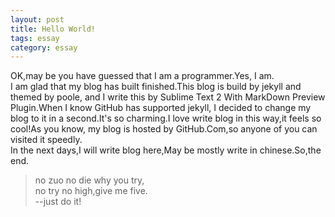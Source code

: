 ```yaml
---
layout: post
title: Hello World!
tags: essay
category: essay
--- 
```

OK,may be you have guessed that I am a programmer.Yes, I am.  
I am glad that my blog has built finished.This blog is build by jekyll and themed by poole, and I write this by Sublime Text 2 With MarkDown Preview Plugin.When I know GitHub has supported jekyll, I decided to change my blog to it in a second.It's so charming.I love write blog in this way,it feels so cool!As you know, my blog is hosted by GitHub.Com,so anyone of you can visited it speedly.  
In the next days,I will write blog here,May be mostly write in chinese.So,the end.  
>no zuo no die why you try,  
>no try no high,give me five.  
>--just do it!